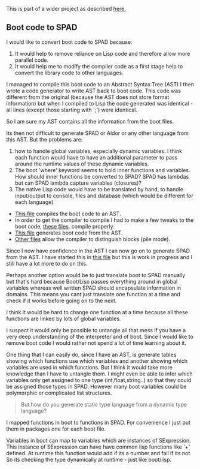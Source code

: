 This is part of a wider project as described <a href="https://github.com/martinbaker/fricas2aldor">here.</a>

Boot code to SPAD
-----------------
I would like to convert boot code to SPAD because:
1) It would help to remove reliance on Lisp code and therefore allow more parallel code.
2) It would help me to modify the compiler code as a first stage help to convert the library code to other languages.

I managed to compile this boot code to an Abstract Syntax Tree (AST) I then wrote a code generator to write AST back to boot code. This code was different from the original (because the AST does not store format information) but when I compiled to Lisp the code generated was identical - all lines (except those starting with ';') were identical.

So I am sure my AST contains all the information from the boot files.

Its then not difficult to generate SPAD or Aldor or any other language from this AST. But the problems are:

1) how to handle global variables, especially dynamic variables. I think each function would have to have an additional parameter to pass around the runtime values of these dynamic variables.
2) The boot 'where' keyword seems to hold inner functions and variables. How should inner functions be converted to SPAD? SPAD has lambdas but can SPAD lambda capture variables (closures)?
3) The native Lisp code would have to be translated by hand, to handle input/output to console, files and database (which would be different for each language).

* <a href="https://github.com/martinbaker/fricas2aldor/blob/master/com.euclideanspace.bootSyntax/src/com/euclideanspace/bootSyntax/Editor.xtext">This file</a> compiles the boot code to an AST.
* In order to get the compiler to compile I had to make a few tweaks to the boot code, <a href="https://github.com/martinbaker/fricas2aldor/tree/master/preformattedBoot">these files</a>. compile properly.
* <a href="https://github.com/martinbaker/fricas2aldor/blob/master/com.euclideanspace.bootSyntax/src/com/euclideanspace/bootSyntax/generator/EditorGenerator.xtendboot">This file</a> generates boot code from the AST.
* <a href="https://github.com/martinbaker/fricas2aldor/blob/master/com.euclideanspace.bootSyntax/src/com/euclideanspace/bootSyntax/parser/antlr/EditorTokenSource.java">Other files</a> allow the compiler to distinguish blocks (pile mode).

Since I now have confidence in the AST I can now go on to generate SPAD from the AST. I have started this in <a href="https://github.com/martinbaker/fricas2aldor/blob/master/com.euclideanspace.bootSyntax/src/com/euclideanspace/bootSyntax/generator/EditorGenerator.xtend">this file</a> but this is work in progress and I still have a lot more to do on this.

Perhaps another option would be to just translate boot to SPAD manually but that's hard because Boot/Lisp passes everything around in global variables whereas well written SPAD should encapsulate information in domains. This means you cant just translate one function at a time and check if it works before going on to the next.

I think it would be hard to change one function at a time because all these functions are linked by lots of global variables.

I suspect it would only be possible to untangle all that mess if you have a very deep understanding of the interpreter and of boot. Since I would like to remove boot code I would rather not spend a lot of time learning about it.

One thing that I can easily do, since I have an AST, is generate tables showing which functions use which variables and another showing which variables are used in which functions. But I think it would take more knowledge than I have to untangle them. I might even be able to infer which variables only get assigned to one type (int,float,string..) so that they could be assigned those types in SPAD. However many boot variables could be polymorphic or complicated list structures. 

> But how do you generate static
> type language from a dynamic type language?

I mapped functions in boot to functions in SPAD. For convenience I just put them in packages one for each boot file.

Variables in boot can map to variables which are instances of SExpression. This instance of SExpression can have have common lisp functions like '+' defined. At runtime this function would add if its a number and fail if its not. So its checking the type dynamically at runtime - just like boot/lisp.
